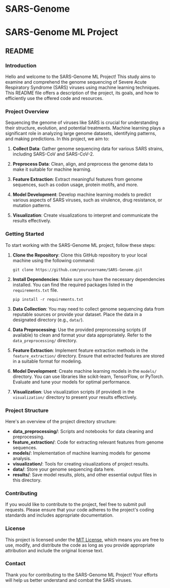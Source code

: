# SARS-Genome

# SARS-Genome ML Project

## README

### Introduction

Hello and welcome to the SARS-Genome ML Project! This study aims to examine and comprehend the genome sequencing of Severe Acute Respiratory Syndrome (SARS) viruses using machine learning techniques. This README file offers a description of the project, its goals, and how to efficiently use the offered code and resources.

### Project Overview

Sequencing the genome of viruses like SARS is crucial for understanding their structure, evolution, and potential treatments. Machine learning plays a significant role in analyzing large genome datasets, identifying patterns, and making predictions. In this project, we aim to:

1. **Collect Data**: Gather genome sequencing data for various SARS strains, including SARS-CoV and SARS-CoV-2.

2. **Preprocess Data**: Clean, align, and preprocess the genome data to make it suitable for machine learning.

3. **Feature Extraction**: Extract meaningful features from genome sequences, such as codon usage, protein motifs, and more.

4. **Model Development**: Develop machine learning models to predict various aspects of SARS viruses, such as virulence, drug resistance, or mutation patterns.

5. **Visualization**: Create visualizations to interpret and communicate the results effectively.

### Getting Started

To start working with the SARS-Genome ML project, follow these steps:

1. **Clone the Repository**: Clone this GitHub repository to your local machine using the following command:

   ```
   git clone https://github.com/yourusername/SARS-Genome.git
   ```

2. **Install Dependencies**: Make sure you have the necessary dependencies installed. You can find the required packages listed in the `requirements.txt` file.

   ```
   pip install -r requirements.txt
   ```

3. **Data Collection**: You may need to collect genome sequencing data from reputable sources or provide your dataset. Place the data in a designated directory (e.g., `data/`).

4. **Data Preprocessing**: Use the provided preprocessing scripts (if available) to clean and format your data appropriately. Refer to the `data_preprocessing/` directory.

5. **Feature Extraction**: Implement feature extraction methods in the `feature_extraction/` directory. Ensure that extracted features are stored in a suitable format for modeling.

6. **Model Development**: Create machine learning models in the `models/` directory. You can use libraries like scikit-learn, TensorFlow, or PyTorch. Evaluate and tune your models for optimal performance.

7. **Visualization**: Use visualization scripts (if provided) in the `visualization/` directory to present your results effectively.

### Project Structure

Here's an overview of the project directory structure:

- **data_preprocessing/**: Scripts and notebooks for data cleaning and preprocessing.
- **feature_extraction/**: Code for extracting relevant features from genome sequences.
- **models/**: Implementation of machine learning models for genome analysis.
- **visualization/**: Tools for creating visualizations of project results.
- **data/**: Store your genome sequencing data here.
- **results/**: Save model results, plots, and other essential output files in this directory.

### Contributing

If you would like to contribute to the project, feel free to submit pull requests. Please ensure that your code adheres to the project's coding standards and includes appropriate documentation.

### License

This project is licensed under the [MIT License](LICENSE), which means you are free to use, modify, and distribute the code as long as you provide appropriate attribution and include the original license text.

### Contact


Thank you for contributing to the SARS-Genome ML Project! Your efforts will help us better understand and combat the SARS viruses.
